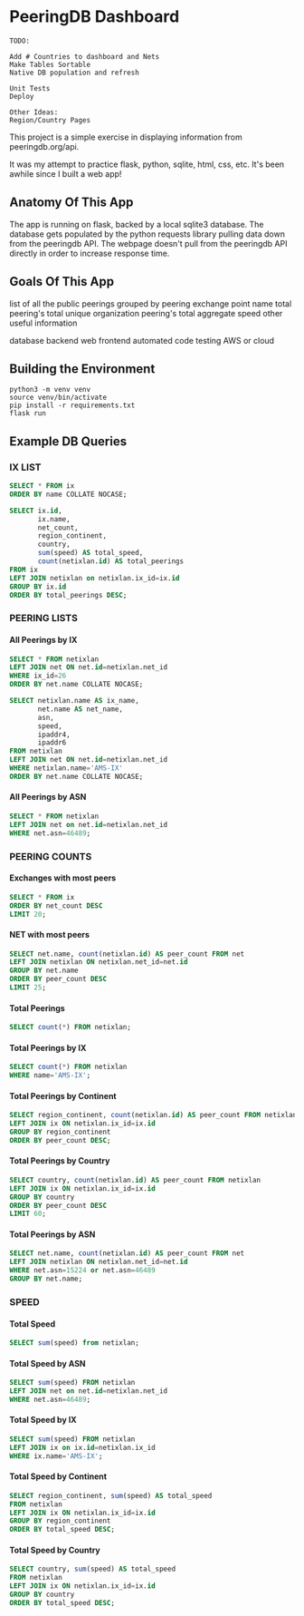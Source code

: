 # PeeringDB Dashboard

```
TODO:

Add # Countries to dashboard and Nets
Make Tables Sortable
Native DB population and refresh

Unit Tests
Deploy

Other Ideas:
Region/Country Pages

```


This project is a simple exercise in displaying information from peeringdb.org/api.

It was my attempt to practice flask, python, sqlite, html, css, etc. It's been awhile since I built a web app!


## Anatomy Of This App

The app is running on flask, backed by a local sqlite3 database. The database gets populated by the python requests library pulling data down from the peeringdb API. The webpage doesn't pull from the peeringdb API directly in order to increase response time.

## Goals Of This App

list of all the public peerings grouped by peering exchange point name
total peering's
total unique organization peering's
total aggregate speed
other useful information

database backend
web frontend
automated code testing
AWS or cloud

## Building the Environment

```
python3 -m venv venv
source venv/bin/activate
pip install -r requirements.txt
flask run
```

## Example DB Queries

### IX LIST 
```sql
SELECT * FROM ix 
ORDER BY name COLLATE NOCASE;
```

```sql
SELECT ix.id,
       ix.name,
       net_count,
       region_continent,
       country,
       sum(speed) AS total_speed,
       count(netixlan.id) AS total_peerings
FROM ix
LEFT JOIN netixlan on netixlan.ix_id=ix.id
GROUP BY ix.id
ORDER BY total_peerings DESC;
```

### PEERING LISTS 


#### All Peerings by IX
```sql
SELECT * FROM netixlan 
LEFT JOIN net ON net.id=netixlan.net_id
WHERE ix_id=26
ORDER BY net.name COLLATE NOCASE;
```

```sql
SELECT netixlan.name AS ix_name,
       net.name AS net_name,
       asn,
       speed,
       ipaddr4,
       ipaddr6
FROM netixlan 
LEFT JOIN net ON net.id=netixlan.net_id
WHERE netixlan.name='AMS-IX'
ORDER BY net.name COLLATE NOCASE;
```


#### All Peerings by ASN
```sql
SELECT * FROM netixlan 
LEFT JOIN net on net.id=netixlan.net_id 
WHERE net.asn=46489;
```


### PEERING COUNTS 

#### Exchanges with most peers
```sql
SELECT * FROM ix 
ORDER BY net_count DESC 
LIMIT 20;
```

#### NET with most peers
```sql
SELECT net.name, count(netixlan.id) AS peer_count FROM net
LEFT JOIN netixlan ON netixlan.net_id=net.id
GROUP BY net.name
ORDER BY peer_count DESC
LIMIT 25;
```

#### Total Peerings
```sql
SELECT count(*) FROM netixlan;
```

#### Total Peerings by IX
```sql
SELECT count(*) FROM netixlan
WHERE name='AMS-IX';
```

#### Total Peerings by Continent
```sql
SELECT region_continent, count(netixlan.id) AS peer_count FROM netixlan
LEFT JOIN ix ON netixlan.ix_id=ix.id
GROUP BY region_continent
ORDER BY peer_count DESC;
```

#### Total Peerings by Country
```sql
SELECT country, count(netixlan.id) AS peer_count FROM netixlan
LEFT JOIN ix ON netixlan.ix_id=ix.id
GROUP BY country
ORDER BY peer_count DESC
LIMIT 60;
```

#### Total Peerings by ASN
```sql
SELECT net.name, count(netixlan.id) AS peer_count FROM net
LEFT JOIN netixlan ON netixlan.net_id=net.id
WHERE net.asn=15224 or net.asn=46489
GROUP BY net.name;
```



### SPEED 

#### Total Speed
```sql
SELECT sum(speed) from netixlan;
```

#### Total Speed by ASN
```sql
SELECT sum(speed) FROM netixlan 
LEFT JOIN net on net.id=netixlan.net_id 
WHERE net.asn=46489;
```

#### Total Speed by IX
```sql
SELECT sum(speed) FROM netixlan 
LEFT JOIN ix on ix.id=netixlan.ix_id 
WHERE ix.name='AMS-IX';
```

#### Total Speed by Continent
```sql
SELECT region_continent, sum(speed) AS total_speed
FROM netixlan
LEFT JOIN ix ON netixlan.ix_id=ix.id
GROUP BY region_continent
ORDER BY total_speed DESC;
```

#### Total Speed by Country
```sql
SELECT country, sum(speed) AS total_speed
FROM netixlan
LEFT JOIN ix ON netixlan.ix_id=ix.id
GROUP BY country
ORDER BY total_speed DESC;
```

